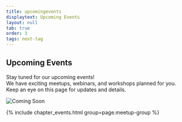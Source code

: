 ```yaml
---
title: upcomingevents
displaytext: Upcoming Events
layout: null
tab: true
order: 3
tags: next-tag
---
```


<h2>Upcoming Events</h2>

<p>Stay tuned for our upcoming events! <br>
We have exciting meetups, webinars, and workshops planned for you.<br> 
Keep an eye on this page for updates and details.</p>

![Coming Soon](assets/images/coming_soon.gif)

{% include chapter_events.html group=page.meetup-group %}



